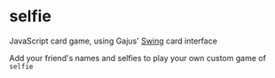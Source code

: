 # selfie
JavaScript card game, using Gajus' [Swing](https://github.com/gajus/swing) card interface

Add your friend's names and selfies to play your own custom game of `selfie`
